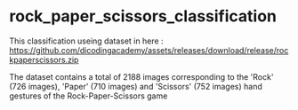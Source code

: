 # rock_paper_scissors_classification
This classification useing dataset in here :
https://github.com/dicodingacademy/assets/releases/download/release/rockpaperscissors.zip

The dataset contains a total of 2188 images corresponding to the 'Rock' (726 images), 'Paper' (710 images) and 'Scissors' (752 images) hand gestures of the Rock-Paper-Scissors game

